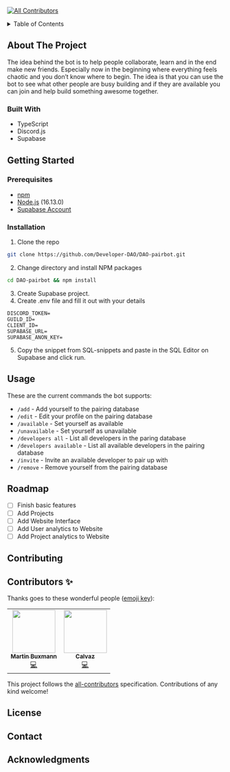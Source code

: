 <!-- ALL-CONTRIBUTORS-BADGE:START - Do not remove or modify this section -->
[![All Contributors](https://img.shields.io/badge/all_contributors-2-orange.svg?style=flat-square)](#contributors-)
<!-- ALL-CONTRIBUTORS-BADGE:END -->
<details>
  <summary>Table of Contents</summary>
  <ol>
    <li>
      <a href="#about-the-project">About The Project</a>
      <ul>
        <li><a href="#built-with">Built With</a></li>
      </ul>
    </li>
    <li>
      <a href="#getting-started">Getting Started</a>
      <ul>
        <li><a href="#prerequisites">Prerequisites</a></li>
        <li><a href="#installation">Installation</a></li>
      </ul>
    </li>
    <li><a href="#usage">Usage</a></li>
    <li><a href="#roadmap">Roadmap</a></li>
    <li><a href="#contributing">Contributing</a></li>
    <li><a href="#contributors-">Contributors</a></li>
    <li><a href="#license">License</a></li>
    <li><a href="#contact">Contact</a></li>
    <li><a href="#acknowledgments">Acknowledgments</a></li>
  </ol>
</details>


## About The Project
The idea behind the bot is to help people collaborate, learn and in the end make new friends. Especially now in the beginning where everything feels chaotic and you don’t know where to begin. The idea is that you can use the bot to see what other people are busy building and if they are available you can join and help build something awesome together.

### Built With
- TypeScript
- Discord.js
- Supabase 
  
## Getting Started
### Prerequisites
- [npm](https://docs.npmjs.com/downloading-and-installing-node-js-and-npm/)
- [Node.js](https://nodejs.org/en/download/) (16.13.0)
- [Supabase Account](https://app.supabase.io/)

### Installation
  1. Clone the repo
   ```sh
   git clone https://github.com/Developer-DAO/DAO-pairbot.git
   ```
  2. Change directory and install NPM packages
   ```sh
   cd DAO-pairbot && npm install
   ```
  3. Create Supabase project.
  4. Create .env file and fill it out with your details
   ```
   DISCORD_TOKEN=
   GUILD_ID=
   CLIENT_ID=
   SUPABASE_URL=
   SUPABASE_ANON_KEY=
   ```
   5. Copy the snippet from SQL-snippets and paste in the SQL Editor on Supabase and click run.

## Usage
These are the current commands the bot supports:
- `/add` - Add yourself to the pairing database
- `/edit` - Edit your profile on the pairing database
- `/available` - Set yourself as available
- `/unavailable` - Set yourself as unavailable
- `/developers all` - List all developers in the paring database 
- `/developers available` - List all available developers in the pairing database
- `/invite` - Invite an available developer to pair up with
- `/remove` - Remove yourself from the pairing database

## Roadmap
- [ ] Finish basic features
- [ ] Add Projects
- [ ] Add Website Interface
- [ ] Add User analytics to Website
- [ ] Add Project analytics to Website
## Contributing
## Contributors ✨

Thanks goes to these wonderful people ([emoji key](https://allcontributors.org/docs/en/emoji-key)):

<!-- ALL-CONTRIBUTORS-LIST:START - Do not remove or modify this section -->
<!-- prettier-ignore-start -->
<!-- markdownlint-disable -->
<table>
  <tr>
    <td align="center"><a href="http://buxmann.dev"><img src="https://avatars.githubusercontent.com/u/21178318?v=4?s=100" width="100px;" alt=""/><br /><sub><b>Martin Buxmann</b></sub></a><br /><a href="https://github.com/Developer-DAO/DAO-pairbot/commits?author=mbuxmann" title="Code">💻</a></td>
    <td align="center"><a href="https://github.com/Calvaz"><img src="https://avatars.githubusercontent.com/u/44518734?v=4?s=100" width="100px;" alt=""/><br /><sub><b>Calvaz</b></sub></a><br /><a href="https://github.com/Developer-DAO/DAO-pairbot/commits?author=Calvaz" title="Code">💻</a></td>
  </tr>
</table>

<!-- markdownlint-restore -->
<!-- prettier-ignore-end -->

<!-- ALL-CONTRIBUTORS-LIST:END -->

This project follows the [all-contributors](https://github.com/all-contributors/all-contributors) specification. Contributions of any kind welcome!
## License
## Contact
## Acknowledgments
